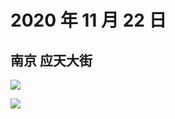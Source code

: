 # 2020 年 11 月 22 日

## 南京 应天大街

![](http://r.photo.store.qq.com/psc?/V12to3FW3aSvFz/TmEUgtj9EK6.7V8ajmQrELnWTAgRsDeMJjcR70He5sAo139pHtFTQbpm5zcwfRZxYlCHwq3TSqEXtKTr0Ir1rfoHecFewl8a9xDql6dsqbc!/r)

![](http://r.photo.store.qq.com/psc?/V12to3FW3aSvFz/TmEUgtj9EK6.7V8ajmQrEJVuuW4BEFMA*VylniUpGGZs7cDEBQjEAep061Y4GXKUEGpUW9SCym7aZGU426g30AwFsuUAUECiGu5TiweUKbc!/r)
